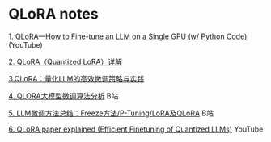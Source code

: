 # QLoRA notes

[1. QLoRA—How to Fine-tune an LLM on a Single GPU (w/ Python Code)](https://www.youtube.com/watch?v=XpoKB3usmKc) (YouTube)    

[2. QLoRA（Quantized LoRA）详解](https://zhuanlan.zhihu.com/p/666234324)   

[3.QLoRA：量化LLM的高效微调策略与实践 ](https://blog.csdn.net/FrenzyTechAI/article/details/132686051)  

[4. QLORA大模型微调算法分析](https://www.bilibili.com/video/BV1LN4y1Q7Yk/?spm_id_from=333.337.search-card.all.click)  B站  

[5. LLM微调方法总结：Freeze方法/P-Tuning/LoRA及QLoRA](https://www.bilibili.com/video/BV1MH4y1Y7wW/?spm_id_from=333.337.search-card.all.click) B站   

[6. QLoRA paper explained (Efficient Finetuning of Quantized LLMs)](https://www.youtube.com/watch?v=6l8GZDPbFn8) YouTube  


